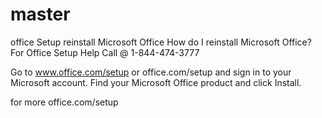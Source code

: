 # master
office Setup 
reinstall Microsoft Office
How do I reinstall Microsoft Office?
For Office Setup Help Call @ 1-844-474-3777

Go to www.office.com/setup or office.com/setup and sign in to your Microsoft account. Find your Microsoft Office product and click Install.

for more office.com/setup
